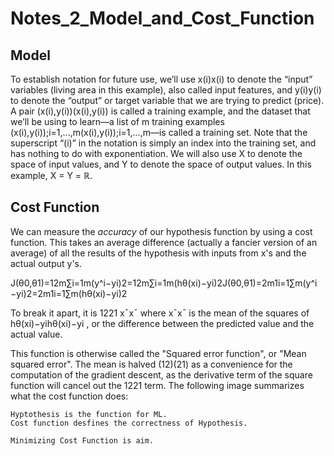 # Notes_2_Model_and_Cost_Function

## Model

To establish notation for future use, we’ll use x(i)x(i) to denote the “input” variables (living area in this example), also called input features, and y(i)y(i) to denote the “output” or target variable that we are trying to predict (price). A pair (x(i),y(i))(x(i),y(i)) is called a training example, and the dataset that we’ll be using to learn—a list of m training examples (x(i),y(i));i=1,...,m(x(i),y(i));i=1,...,m—is called a training set. Note that the superscript “(i)” in the notation is simply an index into the training set, and has nothing to do with exponentiation. We will also use X to denote the space of input values, and Y to denote the space of output values. In this example, X = Y = ℝ.

## Cost Function

We can measure the *accuracy* of our hypothesis function by using a cost function. This takes an average difference (actually a fancier version of an average) of all the results of the hypothesis with inputs from x's and the actual output y's.

J(θ0,θ1)=12m∑i=1m(y^i−yi)2=12m∑i=1m(hθ(xi)−yi)2J(θ0​,θ1​)=2m1​i=1∑m​(y^​i​−yi​)2=2m1​i=1∑m​(hθ​(xi​)−yi​)2

To break it apart, it is 1221​ xˉxˉ where xˉxˉ is the mean of the squares of hθ(xi)−yihθ​(xi​)−yi​ , or the difference between the predicted value and the actual value.

This function is otherwise called the "Squared error function", or "Mean squared error". The mean is halved (12)(21​) as a convenience for the computation of the gradient descent, as the derivative term of the square function will cancel out the 1221​ term. The following image summarizes what the cost function does:

```
Hyptothesis is the function for ML.
Cost function desfines the correctness of Hypothesis.

Minimizing Cost Function is aim.
```
